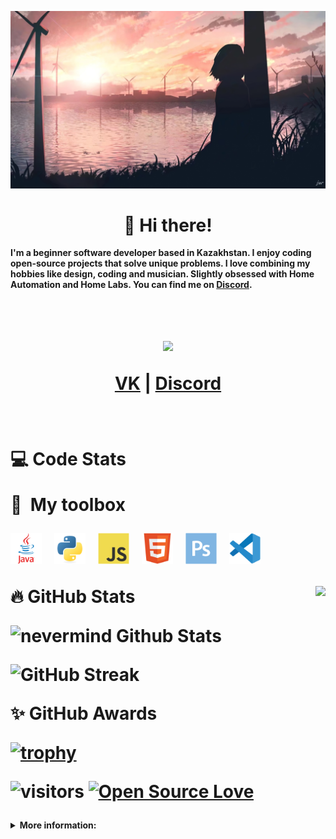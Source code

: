 <p align="center">
  <a href="https://vk.com/devildesigner"><img src="./img/../.github/img/github.png" alt="readme banner"></a>
</p>
<h1 align="center">
  <strong>👋 Hi there!
</h1>

I'm a beginner software developer based in Kazakhstan. I enjoy coding open-source projects that solve unique problems. I love combining my hobbies like design, coding and musician. Slightly obsessed with Home Automation and Home Labs. You can find me on [Discord](https://discord.gg/m4rCgqV5A2).
</h1>

&nbsp;

<h1>
    <div align="center">
    <img src="https://lanyard-profile-readme.vercel.app/api/641398600727003197?theme=light&bg=809ecf&animated=false&hideDiscrim=true&borderRadius=30px&idleMessage=Probably%20doing%20something%20else...)](https://discord.com/users/94490510688792576)" />
    </a>    
<p align="center">
  <strong><a href="https://vk.com/devildesigner">VK</a></strong> |
  <strong><a href="https://discord.gg/m4rCgqV5A2">Discord</a></strong>
</p>
</h1>

&nbsp;
<h1> 
<p><strong>💻&nbsp;Code Stats

<!--START_SECTION:waka-->
<!--END_SECTION:waka-->

</p><p><strong>
🧰 &nbsp;My toolbox

<img src="https://raw.githubusercontent.com/devicons/devicon/master/icons/java/java-original-wordmark.svg" alt="Java" width="50" height="50"/> &nbsp;
<img src="https://raw.githubusercontent.com/devicons/devicon/master/icons/python/python-original.svg" alt="Python" width="50" height="50"/> &nbsp;
<img src="https://raw.githubusercontent.com/devicons/devicon/master/icons/javascript/javascript-original.svg" alt="JavaScript" width="50" height="50"/> &nbsp;
<img src="https://raw.githubusercontent.com/devicons/devicon/master/icons/html5/html5-original.svg" alt="HTML5" width="50" height="50"/> &nbsp;
<img src="https://raw.githubusercontent.com/devicons/devicon/master/icons/photoshop/photoshop-plain.svg" alt="Photoshop" width="50" height="50"/> &nbsp;
<img src="https://raw.githubusercontent.com/devicons/devicon/master/icons/vscode/vscode-original.svg" alt="VSCode" width="50" height="50"/> &nbsp;
</p><p><strong>
🔥&nbsp;GitHub Stats

<img src="https://64.media.tumblr.com/e1f1c97123ae217eb731500e502e0083/tumblr_n9dxcikmIU1qc9zfzo7_r1_250.gif" align="right">

![nevermind Github Stats](https://github-readme-stats.vercel.app/api?username=neverminddev&hide=contribs,prs&show_icons=true&bg_color=0d1116&title_color=ce09ec&text_color=a4aacb&icon_color=007ec6)

![GitHub Streak](https://github-readme-streak-stats.herokuapp.com/?user=neverminddev&theme=dark&count_private=true&bg_color=0d1116&title_color=ce09ec&text_color=a4aacb&icon_color=007ec6)
</p><p><stong>
✨&nbsp;GitHub Awards

[![trophy](https://github-profile-trophy.vercel.app/?username=neverminddev&theme=nord&column=7)](https://github.com/ryo-ma/github-profile-trophy)


![visitors](https://visitor-badge.laobi.icu/badge?page_id=neverminddev)
[![Open Source Love](https://badges.frapsoft.com/os/v1/open-source.svg?v=102)](https://github.com/ellerbrock/open-source-badge/)

</p></h1>
  <details>
    <summary>
      More information:
    </summary>
  <br>
    <small> coming soon...
  </br>
</h1></p>